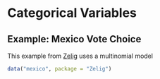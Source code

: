 
# Categorical Variables

## Example: Mexico Vote Choice

This example from [Zelig](http://docs.zeligproject.org/en/latest/zeligchoice-mlogit.html) uses a multinomial model 


```r
data("mexico", package = "Zelig")
```

